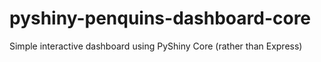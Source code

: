 # pyshiny-penquins-dashboard-core
Simple interactive dashboard using PyShiny Core (rather than Express)
